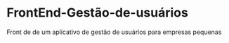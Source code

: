 # FrontEnd-Gestão-de-usuários
Front de de um aplicativo de gestão de usuários para empresas pequenas
